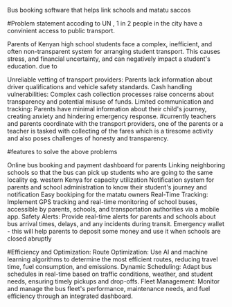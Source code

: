 Bus booking software that helps link schools and matatu saccos

#Problem statement
accoding to UN , 1 in 2 people in the city have a convinient access to public transport.

Parents of Kenyan high school students face a complex, inefficient, and often non-transparent system for arranging student transport. This causes stress, and financial uncertainty, and can negatively impact a student's education. due to

Unreliable vetting of transport providers: Parents lack information about driver qualifications and vehicle safety standards.
Cash handling vulnerabilities: Complex cash collection processes raise concerns about transparency and potential misuse of funds.
Limited communication and tracking: Parents have minimal information about their child's journey, creating anxiety and hindering emergency response.
#currently teachers and parents coordinate with the transport providers, one of the parents or a teacher is tasked with collecting of the fares which is a tiresome activity and also poses challenges of honesty and transparency.

#features to solve the above problems

Online bus booking and payment dashboard for parents Linking neighboring schools so that the bus can pick up students who are going to the same locality eg. western Kenya for capacity utilization
Notification system for parents and school administration to know their student's journey and notification
Easy bookiping for the matatu owners
Real-Time Tracking: Implement GPS tracking and real-time monitoring of school buses, accessible by parents, schools, and transportation authorities via a mobile app.
Safety Alerts: Provide real-time alerts for parents and schools about bus arrival times, delays, and any incidents during transit.
Emergency wallet - this will help parents to deposit some money and use it when schools are closed abruptly


#Efficiency and Optimization:
Route Optimization: Use AI and machine learning algorithms to determine the most efficient routes, reducing travel time, fuel consumption, and emissions.
Dynamic Scheduling: Adapt bus schedules in real-time based on traffic conditions, weather, and student needs, ensuring timely pickups and drop-offs.
Fleet Management: Monitor and manage the bus fleet's performance, maintenance needs, and fuel efficiency through an integrated dashboard.



